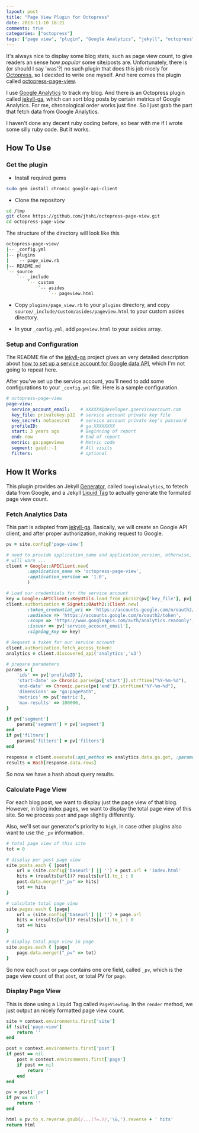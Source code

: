 ```yaml
---
layout: post
title: "Page View Plugin for Octopress"
date: 2013-11-10 18:21
comments: true
categories: ["octopress"]
tags: ["page view", "plugin", "Google Analytics", "jekyll", "octopress"]
---
```


It's always nice to display some blog stats, such as page view count, to give
readers an sense how _popular_ some site/posts are. Unfortunately, there is (or
should I say 'was'?) no such plugin that does this job nicely for 
[Octopress][octopress], so I decided to write one myself. And here comes the
plugin called [octopress-page-view][pv].

<!-- more -->

I use [Google Analytics][analytics] to track my blog. And there is an Octopress 
plugin called [jekyll-ga][ga], which can sort blog posts by certain metrics of 
Google Analytics. For me, chronological order works just fine. So I just grab
the part that fetch data from Google Analytics.

I haven't done any decent ruby coding before, so bear with me if I wrote some
silly ruby code. But it works.

## How To Use

### Get the plugin
 - Install required gems

```bash
sudo gem install chronic google-api-client
```

 - Clone the repository

```bash
cd /tmp
git clone https://github.com/jhshi/octopress-page-view.git
cd octopress-page-view
```

 The structure of the directory will look like this

```bash
octopress-page-view/
|-- _config.yml
|-- plugins
|   `-- page_view.rb
|-- README.md
`-- source
    `-- _include
        `-- custom
            `-- asides
                `-- pageview.html
```

 - Copy `plugins/page_view.rb` to your `plugins` directory, and copy
   `source/_include/custom/asides/pageview.html` to your custom asides
   directory.

 - In your `_config.yml`, add `pageview.html` to your asides array.

### Setup and Configuration

The README file of the [jekyll-ga][ga] project gives an very detailed
description about [how to set up a service account for Google data API][setup],
which I'm not going to repeat here.

After you've set up the service account, you'll need to add some configurations
to your `_config.yml` file. Here is a sample configuration.

```yaml
# octopress-page-view
page-view:
  service_account_email:    # XXXXXX@developer.gserviceaccount.com
  key_file: privatekey.p12  # service account private key file
  key_secret: notasecret    # service account private key's password
  profileID:                # ga:XXXXXXXX
  start: 3 years ago        # Beginning of report
  end: now                  # End of report
  metric: ga:pageviews      # Metric code
  segment: gaid::-1         # All visits
  filters:                  # optional
```

## How It Works

This plugin provides an Jekyll [Generator][generator], called `GoogleAnalytics`,
to fetech data from Google, and a Jekyll [Liquid Tag][tag] to actually generate
the formated page view count.

### Fetch Analytics Data

This part is adapted from [jekyll-ga][ga]. Basically, we will create an Google
API client, and after proper authorization, making request to Google.

```ruby
pv = site.config['page-view']

# need to provide application_name and application_version, otherwise, APIClient
# will warn ...
client = Google::APIClient.new(
        :application_name => 'octopress-page-view',
        :application_version => '1.0',
        )

# Load our credentials for the service account
key = Google::APIClient::KeyUtils.load_from_pkcs12(pv['key_file'], pv['key_secret'])
client.authorization = Signet::OAuth2::Client.new(
        :token_credential_uri => 'https://accounts.google.com/o/oauth2/token',
        :audience => 'https://accounts.google.com/o/oauth2/token',
        :scope => 'https://www.googleapis.com/auth/analytics.readonly',
        :issuer => pv['service_account_email'],
        :signing_key => key)

# Request a token for our service account
client.authorization.fetch_access_token!
analytics = client.discovered_api('analytics','v3')

# prepare parameters
params = {
    'ids' => pv['profileID'],
    'start-date' => Chronic.parse(pv['start']).strftime("%Y-%m-%d"),
    'end-date' => Chronic.parse(pv['end']).strftime("%Y-%m-%d"),
    'dimensions' => "ga:pagePath",
    'metrics' => pv['metric'],
    'max-results' => 100000,
}

if pv['segment']
    params['segment'] = pv['segment']
end
if pv['filters']
    params['filters'] = pv['filters']
end

response = client.execute(:api_method => analytics.data.ga.get, :parameters => params)
results = Hash[response.data.rows]
```
So now we have a hash about query results.

### Calculate Page View

For each blog post, we want to display just the page view of that blog. However,
in blog index pages, we want to display the total page view of this site. So we
process `post` and `page` slightly differently.

Also, we'll set our generator's priority to `high`, in case other plugins also
want to use the `_pv` information.

```ruby
# total page view of this site
tot = 0

# display per post page view
site.posts.each { |post|
    url = (site.config['baseurl'] || '') + post.url + 'index.html'
    hits = (results[url])? results[url].to_i : 0
    post.data.merge!("_pv" => hits)
    tot += hits
}

# calculate total page view
site.pages.each { |page|
    url = (site.config['baseurl'] || '') + page.url
    hits = (results[url])? results[url].to_i : 0
    tot += hits
}

# display total page view in page
site.pages.each { |page|
    page.data.merge!("_pv" => tot)
}
```

So now each `post` or `page` contains one ore field, called `_pv`, which is the
page view count of that `post`, or total PV for `page`.

### Display Page View

This is done using a Liquid Tag called `PageViewTag`. In the `render` method, we
just output an nicely formatted page view count.

```ruby
site = context.environments.first['site']
if !site['page-view']
    return ''
end

post = context.environments.first['post']
if post == nil
    post = context.environments.first['page']
    if post == nil
        return ''
    end
end

pv = post['_pv']
if pv == nil
    return ''
end

html = pv.to_s.reverse.gsub(/...(?=.)/,'\&,').reverse + ' hits'
return html
```


[octopress]: http://octopress.org/
[pv]: https://github.com/jhshi/octopress-page-view
[ga]: https://github.com/developmentseed/jekyll-ga
[analytics]: http://www.google.com/analytics/
[setup]: https://github.com/developmentseed/jekyll-ga#set-up-a-service-account-for-the-google-data-api
[generator]: http://jekyllrb.com/docs/plugins/
[tag]: http://jekyllrb.com/docs/plugins/
